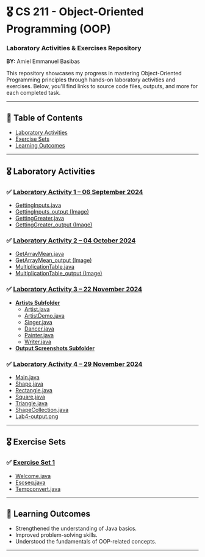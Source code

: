 # 🎖️ CS 211 - Object-Oriented Programming (OOP)  
### Laboratory Activities & Exercises Repository  
**BY:** Amiel Emmanuel Basibas

This repository showcases my progress in mastering Object-Oriented Programming principles through hands-on laboratory activities and exercises. Below, you'll find links to source code files, outputs, and more for each completed task. 

---

## 📌 Table of Contents  

- [Laboratory Activities](#-laboratory-activities)  
- [Exercise Sets](#-exercise-sets)  
- [Learning Outcomes](#-learning-outcomes)  

---

## 🎖️ Laboratory Activities  

### ✅ [Laboratory Activity 1 – 06 September 2024](https://github.com/mielemman/BasibasAmielEmmanuelCS2101_OOPactivities/tree/main/Laboratory%20Activities/Laboratory%20Activity%201%20-06-september-2024)  
- [GettingInputs.java](https://github.com/mielemman/BasibasAmielEmmanuelCS2101_OOPactivities/blob/main/Laboratory%20Activities/Laboratory%20Activity%201%20-06-september-2024/GettingInputs.java)  
- [GettingInputs_output (Image)](https://github.com/mielemman/BasibasAmielEmmanuelCS2101_OOPactivities/blob/main/Laboratory%20Activities/Laboratory%20Activity%201%20-06-september-2024/GettingInputs_output.png)  
- [GettingGreater.java](https://github.com/mielemman/BasibasAmielEmmanuelCS2101_OOPactivities/blob/main/Laboratory%20Activities/Laboratory%20Activity%201%20-06-september-2024/GettingGreater.java)  
- [GettingGreater_output (Image)](https://github.com/mielemman/BasibasAmielEmmanuelCS2101_OOPactivities/blob/main/Laboratory%20Activities/Laboratory%20Activity%201%20-06-september-2024/GettingGreater_output.png)  

### ✅ [Laboratory Activity 2 – 04 October 2024](https://github.com/mielemman/BasibasAmielEmmanuelCS2101_OOPactivities/tree/main/Laboratory%20Activities/Laboratory%20Activity%202%20-04-october-2024)  
- [GetArrayMean.java](https://github.com/mielemman/BasibasAmielEmmanuelCS2101_OOPactivities/blob/main/Laboratory%20Activities/Laboratory%20Activity%202%20-04-october-2024/GetArrayMean.java)  
- [GetArrayMean_output (Image)](https://github.com/mielemman/BasibasAmielEmmanuelCS2101_OOPactivities/blob/main/Laboratory%20Activities/Laboratory%20Activity%202%20-04-october-2024/GetArrayMean_output.png)  
- [MultiplicationTable.java](https://github.com/mielemman/BasibasAmielEmmanuelCS2101_OOPactivities/blob/main/Laboratory%20Activities/Laboratory%20Activity%202%20-04-october-2024/MultiplicationTable.java)  
- [MultiplicationTable_output (Image)](https://github.com/mielemman/BasibasAmielEmmanuelCS2101_OOPactivities/blob/main/Laboratory%20Activities/Laboratory%20Activity%202%20-04-october-2024/MultiplicationTable_output.png)  

### ✅ [Laboratory Activity 3 – 22 November 2024](https://github.com/mielemman/BasibasAmielEmmanuelCS2101_OOPactivities/tree/main/Laboratory%20Activities/Laboratory%20Activity%203%20-22-november-2024)  
- **[Artists Subfolder](https://github.com/mielemman/BasibasAmielEmmanuelCS2101_OOPactivities/tree/main/Laboratory%20Activities/Laboratory%20Activity%203%20-22-november-2024/Artist)**  
  - [Artist.java](https://github.com/mielemman/BasibasAmielEmmanuelCS2101_OOPactivities/blob/main/Laboratory%20Activities/Laboratory%20Activity%203%20-22-november-2024/Artist/Artist.java)  
  - [ArtistDemo.java](https://github.com/mielemman/BasibasAmielEmmanuelCS2101_OOPactivities/blob/main/Laboratory%20Activities/Laboratory%20Activity%203%20-22-november-2024/Artist/ArtistDemo.java)  
  - [Singer.java](https://github.com/mielemman/BasibasAmielEmmanuelCS2101_OOPactivities/blob/main/Laboratory%20Activities/Laboratory%20Activity%203%20-22-november-2024/Artist/Singer.java)  
  - [Dancer.java](https://github.com/mielemman/BasibasAmielEmmanuelCS2101_OOPactivities/blob/main/Laboratory%20Activities/Laboratory%20Activity%203%20-22-november-2024/Artist/Dancer.java)  
  - [Painter.java](https://github.com/mielemman/BasibasAmielEmmanuelCS2101_OOPactivities/blob/main/Laboratory%20Activities/Laboratory%20Activity%203%20-22-november-2024/Artist/Painter.java)  
  - [Writer.java](https://github.com/mielemman/BasibasAmielEmmanuelCS2101_OOPactivities/blob/main/Laboratory%20Activities/Laboratory%20Activity%203%20-22-november-2024/Artist/Writer.java)  
- **[Output Screenshots Subfolder](https://github.com/mielemman/BasibasAmielEmmanuelCS2101_OOPactivities/tree/main/Laboratory%20Activities/Laboratory%20Activity%203%20-22-november-2024/Output%20Screenshots)**  

### ✅ [Laboratory Activity 4 – 29 November 2024](https://github.com/mielemman/BasibasAmielEmmanuelCS2101_OOPactivities/tree/main/Laboratory%20Activities/Laboratory%20Activity%204%20-29-november-2024)  
- [Main.java](https://github.com/mielemman/BasibasAmielEmmanuelCS2101_OOPactivities/blob/main/Laboratory%20Activities/Laboratory%20Activity%204%20-29-november-2024/Main.java)  
- [Shape.java](https://github.com/mielemman/BasibasAmielEmmanuelCS2101_OOPactivities/blob/main/Laboratory%20Activities/Laboratory%20Activity%204%20-29-november-2024/Shape.java)  
- [Rectangle.java](https://github.com/mielemman/BasibasAmielEmmanuelCS2101_OOPactivities/blob/main/Laboratory%20Activities/Laboratory%20Activity%204%20-29-november-2024/Rectangle.java)  
- [Square.java](https://github.com/mielemman/BasibasAmielEmmanuelCS2101_OOPactivities/blob/main/Laboratory%20Activities/Laboratory%20Activity%204%20-29-november-2024/Square.java)  
- [Triangle.java](https://github.com/mielemman/BasibasAmielEmmanuelCS2101_OOPactivities/blob/main/Laboratory%20Activities/Laboratory%20Activity%204%20-29-november-2024/Triangle.java)  
- [ShapeCollection.java](https://github.com/mielemman/BasibasAmielEmmanuelCS2101_OOPactivities/blob/main/Laboratory%20Activities/Laboratory%20Activity%204%20-29-november-2024/ShapeCollection.java)  
- [Lab4-output.png](https://github.com/mielemman/BasibasAmielEmmanuelCS2101_OOPactivities/blob/main/Laboratory%20Activities/Laboratory%20Activity%204%20-29-november-2024/Lab4-output.png)  

---

## 🎖️ Exercise Sets  

### ✅ [Exercise Set 1](https://github.com/mielemman/BasibasAmielEmmanuelCS2101_OOPactivities/tree/main/Exercise%20Sets/Exercise%20Set%2001)  
- [Welcome.java](https://github.com/mielemman/BasibasAmielEmmanuelCS2101_OOPactivities/blob/main/Exercise%20Sets/Exercise%20Set%2001/Welcome.java)  
- [Escseq.java](https://github.com/mielemman/BasibasAmielEmmanuelCS2101_OOPactivities/blob/main/Exercise%20Sets/Exercise%20Set%2001/Escseq.java)  
- [Tempconvert.java](https://github.com/mielemman/BasibasAmielEmmanuelCS2101_OOPactivities/blob/main/Exercise%20Sets/Exercise%20Set%2001/Tempconvert.java)  

---
## 🌟 Learning Outcomes
- Strengthened the understanding of Java basics.
- Improved problem-solving skills.
- Understood the fundamentals of OOP-related concepts.
---

